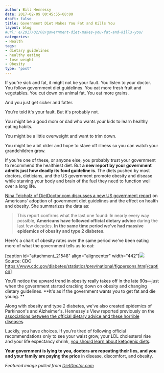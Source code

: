 ```yaml
---
author: Bill Hennessy
date: 2017-02-09 00:45:55+00:00
draft: false
title: Government Diet Makes You Fat and Kills You
layout: blog
#url: e/2017/02/08/government-diet-makes-you-fat-and-kills-you/
categories:
- Health
tags:
- dietary guidelines
- healthy eating
- lose weight
- Obesity
type: "post"
---
```


If you're sick and fat, it might not be your fault. You listen to your doctor. You follow government diet guidelines. You eat more fresh fruit and vegetables. You cut down on animal fat. You eat more grains.

And you just get sicker and fatter.

You're told it's your fault. But it's probably not.

You might be a good mom or dad who wants your kids to learn healthy eating habits.

You might be a little overweight and want to trim down.

You might be a bit older and hope to stave off illness so you can watch your grandchildren grow.

If you're one of these, or anyone else, you probably trust your government to recommend the healthiest diet. But **a new report by your government admits just how deadly its food guideline is**. The diets pushed by most doctors, dieticians, and the US government promote obesity and disease while starving your body and brain of the fuel they need to function well over a long life.

[Nina Teicholz of DietDoctor.com discusses a new US government report](https://www.dietdoctor.com/new-us-food-availability-data) on Americans' adoption of government diet guidelines and the effect on health and obesity. She summarizes the data as:



> This report confirms what the last one found: In nearly every way possible, **Americans have followed official dietary advice** during the last few decades. **In the same time period we’ve had massive epidemics of obesity and type 2 diabetes**.



Here's a chart of obesity rates over the same period we've been eating more of what the government tells us to eat:

[caption id="attachment_21548" align="aligncenter" width="442"]![](https://hennessysview.com/wp-content/uploads/2017/02/obesity-trends.gif)
Source: CDC https://www.cdc.gov/diabetes/statistics/prev/national/figpersons.htm[/caption]

You'll notice the upward trend in obesity really takes off in the late 90s—just when the government started cracking down on obesity and changing dietary guidelines. **It's as if the government wants you to get fat and die young. **

Along with obesity and type 2 diabetes, we've also created epidemics of Parkinson's and Alzheimer's. Hennessy's View reported previously on the [associations between the official dietary advice and these horrible diseases](https://hennessysview.com/2017/01/29/how-to-hold-your-breath-for-3-minutes/).

Luckily, you have choices. If you're tired of following official recommendations only to see your waist grow, your LDL cholesterol rise and your life expectancy shrink, [you should learn about ketogenic diets](https://www.dietdoctor.com/).

**Your government is lying to you, doctors are repeating their lies, and you and your family are paying the price** in disease, discomfort, and obesity.

_Featured image pulled from [DietDoctor.com](https://www.dietdoctor.com/new-us-food-availability-data)_
